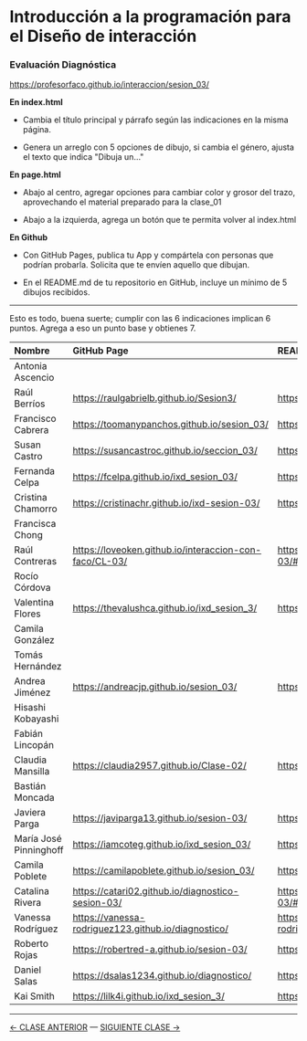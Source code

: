 # Introducción a la programación para el Diseño de interacción

### Evaluación Diagnóstica

https://profesorfaco.github.io/interaccion/sesion_03/

**En index.html**

- Cambia el título principal y párrafo según las indicaciones en la misma página.

- Genera un arreglo con 5 opciones de dibujo, si cambia el género, ajusta el texto que indica "Dibuja un…"

**En page.html**

- Abajo al centro, agregar opciones para cambiar color y grosor del trazo, aprovechando el material preparado para la clase_01

- Abajo a la izquierda, agrega un botón que te permita volver al index.html

**En Github**

- Con GitHub Pages, publica tu App y compártela con personas que podrían probarla. Solicita que te envíen aquello que dibujan.

- En el README.md de tu repositorio en GitHub, incluye un mínimo de 5 dibujos recibidos.

- - - - - - -

Esto es todo, buena suerte; cumplir con las 6 indicaciones implican 6 puntos. Agrega a eso un punto base y obtienes 7.

| Nombre           | GitHub Page | README.md | 
|:-----------------|:------------|:----------|
| Antonia Ascencio | | |
| Raúl Berríos	| https://raulgabrielb.github.io/Sesion3/ | https://github.com/raulgabrielb/Sesion3/#readme |
| Francisco	Cabrera | https://toomanypanchos.github.io/sesion_03/ | https://github.com/toomanypanchos/sesion_03/#readme |
| Susan Castro | https://susancastroc.github.io/seccion_03/ | https://github.com/susancastroc/seccion_03/#readme |
| Fernanda Celpa | https://fcelpa.github.io/ixd_sesion_03/ | https://github.com/fcelpa/ixd_sesion_03/#readme |
| Cristina Chamorro | https://cristinachr.github.io/ixd-sesion-03/ | https://github.com/cristinachr/ixd-sesion-03/#readme |
| Francisca Chong | | |	
| Raúl Contreras | https://loveoken.github.io/interaccion-con-faco/CL-03/ | https://github.com/loveoken/interaccion-con-faco/CL-03/#readme |
| Rocío Córdova | | |	
| Valentina Flores | https://thevalushca.github.io/ixd_sesion_3/ | https://github.com/thevalushca/ixd_sesion_3/#readme |
| Camila González | | |
| Tomás Hernández | | |	
| Andrea Jiménez | https://andreacjp.github.io/sesion_03/ | https://github.com/andreacjp/sesion_03/#readme |
| Hisashi Kobayashi | | |	
| Fabián Lincopán | | |	
| Claudia Mansilla | https://claudia2957.github.io/Clase-02/ | https://github.com/claudia2957/Clase-02/#readme | 
| Bastián Moncada | | |	
| Javiera Parga | https://javiparga13.github.io/sesion-03/ | https://github.com/javiparga13/sesion-03/#readme |
| María José Pinninghoff | https://iamcoteg.github.io/ixd_sesion_03/ | https://github.com/iamcoteg/sesion_03/#readme |
| Camila Poblete | https://camilapoblete.github.io/sesion_03/ | https://github.com/camilapoblete/sesion_03/#readme |
| Catalina Rivera | https://catari02.github.io/diagnostico-sesion-03/ | https://github.com/catari02/diagnostico-sesion-03/#readme |
| Vanessa Rodríguez | https://vanessa-rodriguez123.github.io/diagnostico/ | https://github.com/vanessa-rodriguez123/diagnostico/#readme |
| Roberto Rojas | https://robertred-a.github.io/sesion-03/ | https://github.com/robertred-a/sesion-03/#readme |
| Daniel Salas | https://dsalas1234.github.io/diagnostico/ | https://github.com/dsalas1234/diagnostico/#readme |
| Kai Smith | https://lilk4i.github.io/ixd_sesion_3/ | https://github.com/lilk4i/ixd_sesion_3/#readme |



- - - - - - - 

[← CLASE ANTERIOR](https://github.com/profesorfaco/interaccion/tree/main/sesion_02) — [SIGUIENTE CLASE →](https://github.com/profesorfaco/interaccion/tree/main/sesion_04)
